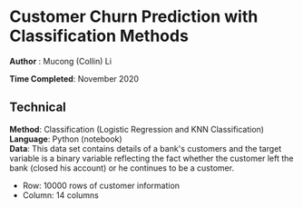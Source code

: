 # Customer Churn Prediction with Classification Methods


**Author** : Mucong (Collin) Li

**Time Completed**: November 2020 


## Technical
**Method**: Classification (Logistic Regression and KNN Classification)     
**Language**: Python (notebook)        
**Data**: 
This data set contains details of a bank's customers and the target variable is a binary variable reflecting the fact whether the customer left the bank (closed his account) or he continues to be a customer.

 - Row: 10000 rows of customer information
 - Column: 14 columns



